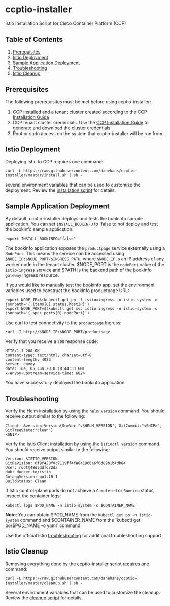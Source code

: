 # ccptio-installer
Istio Installation Script for Cisco Container Platform (CCP)

## Table of Contents

   1. [Prerequisites](#prerequisites)
   2. [Istio Deployment](#istio-deployment)
   3. [Sample Application Deployment](#sample-application-deployment)
   4. [Troubleshooting](#troubleshooting)
   5. [Istio Cleanup](#istio-cleanup)

## Prerequisites

The following prerequisites must be met before using ccptio-installer:

1. CCP installed and a tenant cluster created according to the [CCP Installation Guide](https://www.cisco.com/c/en/us/td/docs/net_mgmt/cisco_container_platform/1-0/Installation_Guide/CCP-Installation-Guide-01/CCP-Installation-Guide-01_chapter_00.html)
2. CCP tenant cluster credentials. Use the [CCP Installation Guide](https://www.cisco.com/c/en/us/td/docs/net_mgmt/cisco_container_platform/1-0/Installation_Guide/CCP-Installation-Guide-01/CCP-Installation-Guide-01_chapter_00.html) to generate and download the cluster credentials.
3. Root or sudo access on the system that ccptio-installer will be run from.

## Istio Deployment

Deploying Istio to CCP requires one command:
```
curl -L https://raw.githubusercontent.com/danehans/ccptio-installer/master/install.sh | sh -
```

several environment variables that can be used to customize the deployment. Review the
[installation script](https://github.com/danehans/ccptio-installer/blob/master/install.sh) for details.

## Sample Application Deployment

By default, ccptio-installer deploys and tests the bookinfo sample application. You can set `INSTALL_BOOKINFO` to `false to
not deploy and test the bookinfo sample applicstion:
```
export INSTALL_BOOKINFO="false"
```

The bookinfo application exposes the `productpage` service externally using a `NodePort`. This means the service can
be accessed using `$NODE_IP:$NODE_PORT/$INGRESS_PATH`, where `$NODE_IP` is an IP address of any worker node in the tenant
cluster, $NODE_PORT is the `nodePort` value of the `istio-ingress` service and $PATH is the backend path of the bookinfo
`gateway` Ingress resource.

If you would like to manually test the bookinfo app, set the environment variables used to construct the bookinfo
productpage URL:
```
export NODE_IP=$(kubectl get po -l istio=ingress -n istio-system -o jsonpath='{.items[0].status.hostIP}')
export NODE_PORT=$(kubectl get svc istio-ingress -n istio-system -o jsonpath='{.spec.ports[0].nodePort}')
```

Use curl to test connectivity to the `productpage` Ingress:
```
curl -I http://$NODE_IP:$NODE_PORT/productpage
```

Verify that you receive a `200` response code:
```
HTTP/1.1 200 OK
content-type: text/html; charset=utf-8
content-length: 4083
server: envoy
date: Tue, 05 Jun 2018 18:44:33 GMT
x-envoy-upstream-service-time: 6024
```

You have successfully deployed the bookinfo application.

## Troubleshooting

Verify the Helm installation by using the `helm version` command. You should receive output similar to the following:
```
Client: &version.Version{SemVer:"v$HELM_VERSION", GitCommit:"<SNIP>", GitTreeState:"clean"}
<SNIP>
```

Verify the Istio Client installation by using the `istioctl version` command. You should receive output similar to the following:
```
Version: $ISTIO_VERSION
GitRevision: 6f9f420f0c7119ff4fa6a1966a6f6d89b1b4db84
User: root@48d5ddfd72da
Hub: docker.io/istio
GolangVersion: go1.10.1
BuildStatus: Clean
```

If Istio control-plane pods do not achieve a `Completed` or `Running` status, inspect the container logs:

```
kubectl logs $POD_NAME -n istio-system -c $CONTAINER_NAME
```
__Note__: You can obtain $POD_NAME from the `kubectl get po -n istio-system` command and $CONTAINER_NAME from the `kubectl get po/$POD_NAME -o yaml` command.

Use the official Istio [troubleshooting](https://istio.io/help/troubleshooting/) for additional troubleshooting support.

## Istio Cleanup

Removing everything done by the ccptio-installer script requires one command:
```
curl -L https://raw.githubusercontent.com/danehans/ccptio-installer/master/cleanup.sh | sh -
```
Several environment variables that can be used to customize the cleanup. Review the
[cleanup script](https://github.com/danehans/ccptio-installer/blob/master/cleanup.sh) for details.
